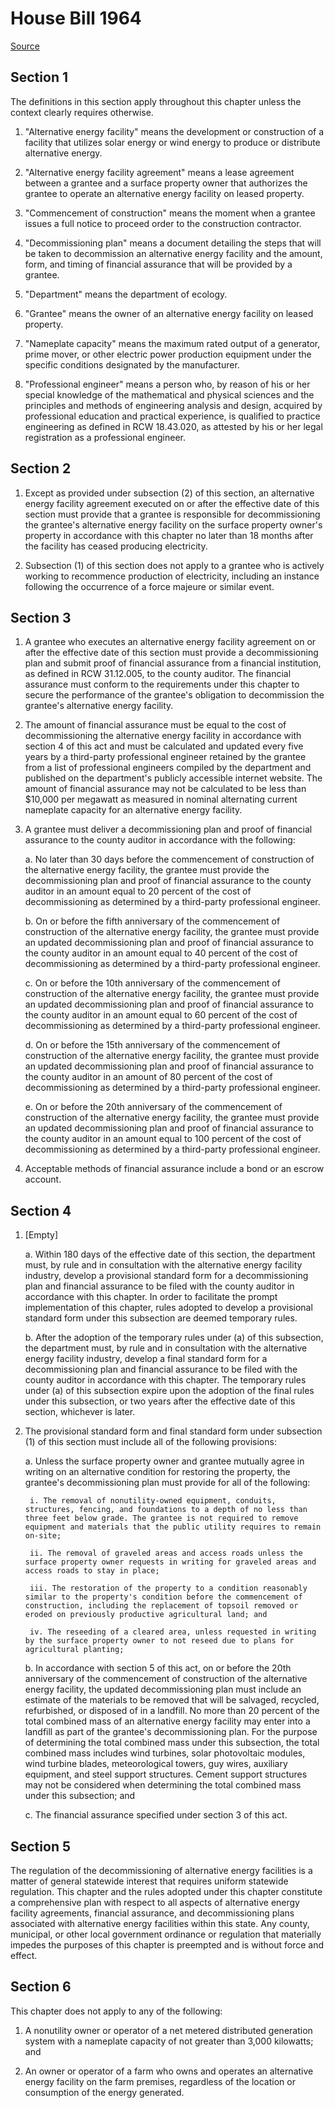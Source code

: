 # House Bill 1964

[Source](http://lawfilesext.leg.wa.gov/biennium/2021-22/Pdf/Bills/House%20Bills/1964.pdf)
## Section 1
The definitions in this section apply throughout this chapter unless the context clearly requires otherwise.

1. "Alternative energy facility" means the development or construction of a facility that utilizes solar energy or wind energy to produce or distribute alternative energy.

2. "Alternative energy facility agreement" means a lease agreement between a grantee and a surface property owner that authorizes the grantee to operate an alternative energy facility on leased property.

3. "Commencement of construction" means the moment when a grantee issues a full notice to proceed order to the construction contractor.

4. "Decommissioning plan" means a document detailing the steps that will be taken to decommission an alternative energy facility and the amount, form, and timing of financial assurance that will be provided by a grantee.

5. "Department" means the department of ecology.

6. "Grantee" means the owner of an alternative energy facility on leased property.

7. "Nameplate capacity" means the maximum rated output of a generator, prime mover, or other electric power production equipment under the specific conditions designated by the manufacturer.

8. "Professional engineer" means a person who, by reason of his or her special knowledge of the mathematical and physical sciences and the principles and methods of engineering analysis and design, acquired by professional education and practical experience, is qualified to practice engineering as defined in RCW 18.43.020, as attested by his or her legal registration as a professional engineer.


## Section 2
1. Except as provided under subsection (2) of this section, an alternative energy facility agreement executed on or after the effective date of this section must provide that a grantee is responsible for decommissioning the grantee's alternative energy facility on the surface property owner's property in accordance with this chapter no later than 18 months after the facility has ceased producing electricity.

2. Subsection (1) of this section does not apply to a grantee who is actively working to recommence production of electricity, including an instance following the occurrence of a force majeure or similar event.


## Section 3
1. A grantee who executes an alternative energy facility agreement on or after the effective date of this section must provide a decommissioning plan and submit proof of financial assurance from a financial institution, as defined in RCW 31.12.005, to the county auditor. The financial assurance must conform to the requirements under this chapter to secure the performance of the grantee's obligation to decommission the grantee's alternative energy facility.

2. The amount of financial assurance must be equal to the cost of decommissioning the alternative energy facility in accordance with section 4 of this act and must be calculated and updated every five years by a third-party professional engineer retained by the grantee from a list of professional engineers compiled by the department and published on the department's publicly accessible internet website. The amount of financial assurance may not be calculated to be less than $10,000 per megawatt as measured in nominal alternating current nameplate capacity for an alternative energy facility.

3. A grantee must deliver a decommissioning plan and proof of financial assurance to the county auditor in accordance with the following:

    a. No later than 30 days before the commencement of construction of the alternative energy facility, the grantee must provide the decommissioning plan and proof of financial assurance to the county auditor in an amount equal to 20 percent of the cost of decommissioning as determined by a third-party professional engineer.

    b. On or before the fifth anniversary of the commencement of construction of the alternative energy facility, the grantee must provide an updated decommissioning plan and proof of financial assurance to the county auditor in an amount equal to 40 percent of the cost of decommissioning as determined by a third-party professional engineer.

    c. On or before the 10th anniversary of the commencement of construction of the alternative energy facility, the grantee must provide an updated decommissioning plan and proof of financial assurance to the county auditor in an amount equal to 60 percent of the cost of decommissioning as determined by a third-party professional engineer.

    d. On or before the 15th anniversary of the commencement of construction of the alternative energy facility, the grantee must provide an updated decommissioning plan and proof of financial assurance to the county auditor in an amount of 80 percent of the cost of decommissioning as determined by a third-party professional engineer.

    e. On or before the 20th anniversary of the commencement of construction of the alternative energy facility, the grantee must provide an updated decommissioning plan and proof of financial assurance to the county auditor in an amount equal to 100 percent of the cost of decommissioning as determined by a third-party professional engineer.

4. Acceptable methods of financial assurance include a bond or an escrow account.


## Section 4
1. [Empty]

    a. Within 180 days of the effective date of this section, the department must, by rule and in consultation with the alternative energy facility industry, develop a provisional standard form for a decommissioning plan and financial assurance to be filed with the county auditor in accordance with this chapter. In order to facilitate the prompt implementation of this chapter, rules adopted to develop a provisional standard form under this subsection are deemed temporary rules.

    b. After the adoption of the temporary rules under (a) of this subsection, the department must, by rule and in consultation with the alternative energy facility industry, develop a final standard form for a decommissioning plan and financial assurance to be filed with the county auditor in accordance with this chapter. The temporary rules under (a) of this subsection expire upon the adoption of the final rules under this subsection, or two years after the effective date of this section, whichever is later.

2. The provisional standard form and final standard form under subsection (1) of this section must include all of the following provisions:

    a. Unless the surface property owner and grantee mutually agree in writing on an alternative condition for restoring the property, the grantee's decommissioning plan must provide for all of the following:

        i. The removal of nonutility-owned equipment, conduits, structures, fencing, and foundations to a depth of no less than three feet below grade. The grantee is not required to remove equipment and materials that the public utility requires to remain on-site;

        ii. The removal of graveled areas and access roads unless the surface property owner requests in writing for graveled areas and access roads to stay in place;

        iii. The restoration of the property to a condition reasonably similar to the property's condition before the commencement of construction, including the replacement of topsoil removed or eroded on previously productive agricultural land; and

        iv. The reseeding of a cleared area, unless requested in writing by the surface property owner to not reseed due to plans for agricultural planting;

    b. In accordance with section 5 of this act, on or before the 20th anniversary of the commencement of construction of the alternative energy facility, the updated decommissioning plan must include an estimate of the materials to be removed that will be salvaged, recycled, refurbished, or disposed of in a landfill. No more than 20 percent of the total combined mass of an alternative energy facility may enter into a landfill as part of the grantee's decommissioning plan. For the purpose of determining the total combined mass under this subsection, the total combined mass includes wind turbines, solar photovoltaic modules, wind turbine blades, meteorological towers, guy wires, auxiliary equipment, and steel support structures. Cement support structures may not be considered when determining the total combined mass under this subsection; and

    c. The financial assurance specified under section 3 of this act.


## Section 5
The regulation of the decommissioning of alternative energy facilities is a matter of general statewide interest that requires uniform statewide regulation. This chapter and the rules adopted under this chapter constitute a comprehensive plan with respect to all aspects of alternative energy facility agreements, financial assurance, and decommissioning plans associated with alternative energy facilities within this state. Any county, municipal, or other local government ordinance or regulation that materially impedes the purposes of this chapter is preempted and is without force and effect.


## Section 6
This chapter does not apply to any of the following:

1. A nonutility owner or operator of a net metered distributed generation system with a nameplate capacity of not greater than 3,000 kilowatts; and

2. An owner or operator of a farm who owns and operates an alternative energy facility on the farm premises, regardless of the location or consumption of the energy generated.

